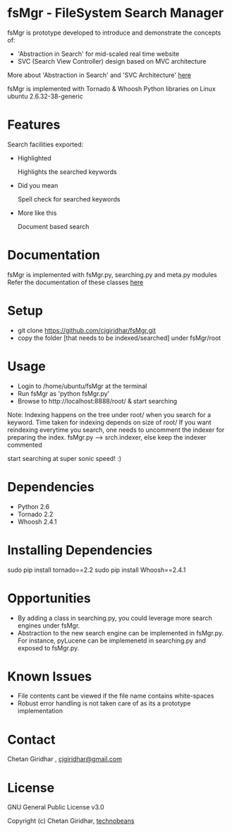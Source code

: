 fsMgr - FileSystem Search Manager
==================================

fsMgr is prototype developed to introduce and demonstrate the concepts of: 
- 'Abstraction in Search' for mid-scaled real time website
- SVC (Search View Controller) design based on MVC architecture

More about 'Abstraction in Search' and 'SVC Architecture' [here](http://technobeans.wordpress.com/2012/10/03/abstraction-in-search/)

fsMgr is implemented with Tornado & Whoosh Python libraries on Linux ubuntu 2.6.32-38-generic

Features
========
Search facilities exported:

- Highlighted

	Highlights the searched keywords

- Did you mean

	Spell check for searched keywords
 
- More like this

	Document based search

Documentation
=============
fsMgr is implemented with fsMgr.py, searching.py and meta.py modules
Refer the documentation of these classes [here](http://cjgiridhar.github.com/fsMgr/overview.html)

Setup
=====

- git clone https://github.com/cjgiridhar/fsMgr.git
- copy the folder [that needs to be indexed/searched] under fsMgr/root


Usage
=====
- Login to /home/ubuntu/fsMgr at the terminal
- Run fsMgr as 'python fsMgr.py'
- Browse to http://localhost:8888/root/ & start searching

Note: Indexing happens on the tree under root/ when you search for a keyword. Time taken for indexing depends on size of root/
If you want reindexing everytime you search, one needs to uncomment the indexer for preparing the index. fsMgr.py --> srch.indexer, else keep the indexer commented

start searching at super sonic speed! :)

Dependencies
============
- Python 2.6
- Tornado 2.2
- Whoosh 2.4.1

Installing Dependencies
=======================
sudo pip install tornado==2.2
sudo pip install Whoosh==2.4.1

Opportunities
=============

- By adding a class in searching.py, you could leverage more search engines under fsMgr.
- Abstraction to the new search engine can be implemented in fsMgr.py. For instance, pyLucene can be implemenetd in searching.py and exposed to fsMgr.py.


Known Issues
============
- File contents cant be viewed if the file name contains white-spaces
- Robust error handling is not taken care of as its a prototype implementation

Contact
=======

Chetan Giridhar , cjgiridhar@gmail.com

License
=======
GNU General Public License v3.0

Copyright (c) Chetan Giridhar, [technobeans](http://technobeans.com)
